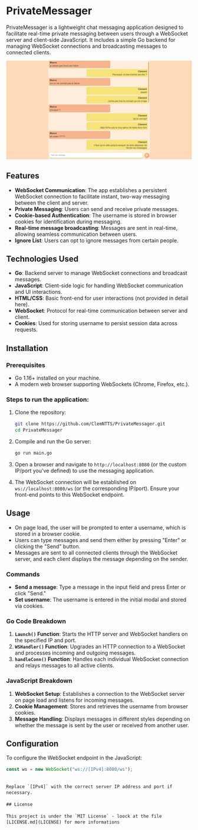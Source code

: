 # PrivateMessager

PrivateMessager is a lightweight chat messaging application designed to facilitate real-time private messaging between users through a WebSocket server and client-side JavaScript. It includes a simple Go backend for managing WebSocket connections and broadcasting messages to connected clients.

![alt text](/web/static/image.png)

## Features

- **WebSocket Communication**: The app establishes a persistent WebSocket connection to facilitate instant, two-way messaging between the client and server.
- **Private Messaging**: Users can send and receive private messages.
- **Cookie-based Authentication**: The username is stored in browser cookies for identification during messaging.
- **Real-time message broadcasting**: Messages are sent in real-time, allowing seamless communication between users.
- **Ignore List**: Users can opt to ignore messages from certain people.

## Technologies Used

- **Go**: Backend server to manage WebSocket connections and broadcast messages.
- **JavaScript**: Client-side logic for handling WebSocket communication and UI interactions.
- **HTML/CSS**: Basic front-end for user interactions (not provided in detail here).
- **WebSocket**: Protocol for real-time communication between server and client.
- **Cookies**: Used for storing username to persist session data across requests.

## Installation

### Prerequisites

- Go 1.16+ installed on your machine.
- A modern web browser supporting WebSockets (Chrome, Firefox, etc.).

### Steps to run the application:

1. Clone the repository:

   ```bash
   git clone https://github.com/ClemNTTS/PrivateMessager.git
   cd PrivateMessager
   ```

2. Compile and run the Go server:

   ```bash
   go run main.go
   ```

3. Open a browser and navigate to `http://localhost:8080` (or the custom IP/port you've defined) to use the messaging application.

4. The WebSocket connection will be established on `ws://localhost:8080/ws` (or the corresponding IP/port). Ensure your front-end points to this WebSocket endpoint.

## Usage

- On page load, the user will be prompted to enter a username, which is stored in a browser cookie.
- Users can type messages and send them either by pressing "Enter" or clicking the "Send" button.
- Messages are sent to all connected clients through the WebSocket server, and each client displays the message depending on the sender.

### Commands

- **Send a message**: Type a message in the input field and press Enter or click "Send."
- **Set username**: The username is entered in the initial modal and stored via cookies.

### Go Code Breakdown

1. **`Launch()` Function**: Starts the HTTP server and WebSocket handlers on the specified IP and port.
2. **`WSHandler()` Function**: Upgrades an HTTP connection to a WebSocket and processes incoming and outgoing messages.
3. **`handleConn()` Function**: Handles each individual WebSocket connection and relays messages to all active clients.

### JavaScript Breakdown

1. **WebSocket Setup**: Establishes a connection to the WebSocket server on page load and listens for incoming messages.
2. **Cookie Management**: Stores and retrieves the username from browser cookies.
3. **Message Handling**: Displays messages in different styles depending on whether the message is sent by the user or received from another user.

## Configuration

To configure the WebSocket endpoint in the JavaScript:

```javascript
const ws = new WebSocket("ws://[IPv4]:8080/ws");
```

```

Replace `[IPv4]` with the correct server IP address and port if necessary.

## License

This project is under the `MIT License` - loock at the file [LICENSE.md](LICENSE) for more informations
```
